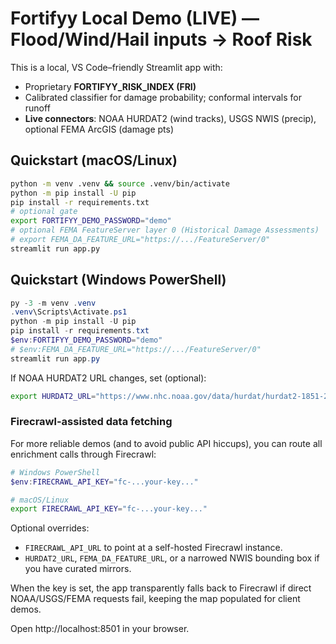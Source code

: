 
# Fortifyy Local Demo (LIVE) — Flood/Wind/Hail inputs → Roof Risk

This is a local, VS Code–friendly Streamlit app with:
- Proprietary **FORTIFYY_RISK_INDEX (FRI)**
- Calibrated classifier for damage probability; conformal intervals for runoff
- **Live connectors**: NOAA HURDAT2 (wind tracks), USGS NWIS (precip), optional FEMA ArcGIS (damage pts)

## Quickstart (macOS/Linux)
```bash
python -m venv .venv && source .venv/bin/activate
python -m pip install -U pip
pip install -r requirements.txt
# optional gate
export FORTIFYY_DEMO_PASSWORD="demo"
# optional FEMA FeatureServer layer 0 (Historical Damage Assessments)
# export FEMA_DA_FEATURE_URL="https://.../FeatureServer/0"
streamlit run app.py
```

## Quickstart (Windows PowerShell)
```powershell
py -3 -m venv .venv
.venv\Scripts\Activate.ps1
python -m pip install -U pip
pip install -r requirements.txt
$env:FORTIFYY_DEMO_PASSWORD="demo"
# $env:FEMA_DA_FEATURE_URL="https://.../FeatureServer/0"
streamlit run app.py
```

If NOAA HURDAT2 URL changes, set (optional):
```bash
export HURDAT2_URL="https://www.nhc.noaa.gov/data/hurdat/hurdat2-1851-2025.txt"
```

### Firecrawl-assisted data fetching
For more reliable demos (and to avoid public API hiccups), you can route all enrichment calls through Firecrawl:

```powershell
# Windows PowerShell
$env:FIRECRAWL_API_KEY="fc-...your-key..."
```
```bash
# macOS/Linux
export FIRECRAWL_API_KEY="fc-...your-key..."
```

Optional overrides:
- `FIRECRAWL_API_URL` to point at a self-hosted Firecrawl instance.
- `HURDAT2_URL`, `FEMA_DA_FEATURE_URL`, or a narrowed NWIS bounding box if you have curated mirrors.

When the key is set, the app transparently falls back to Firecrawl if direct NOAA/USGS/FEMA requests fail, keeping the map populated for client demos.

Open http://localhost:8501 in your browser.
